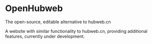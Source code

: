 # OpenHubweb
The open-source, editable alternative to hubweb.cn
 
A website with similar functionality to hubweb.cn, providing additional features, currently under development.
